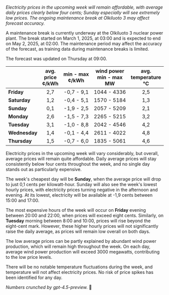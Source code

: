 *Electricity prices in the upcoming week will remain affordable, with average daily prices clearly below four cents; Sunday especially will see extremely low prices. The ongoing maintenance break at Olkiluoto 3 may affect forecast accuracy.*

A maintenance break is currently underway at the Olkiluoto 3 nuclear power plant. The break started on March 1, 2025, at 03:00 and is expected to end on May 2, 2025, at 02:00. The maintenance period may affect the accuracy of the forecast, as training data during maintenance breaks is limited.

The forecast was updated on Thursday at 09:00.

|              | avg.<br>price<br>¢/kWh | min - max<br>¢/kWh | wind power<br>min - max<br>MW | avg.<br>temperature<br>°C |
|:-------------|:----------------:|:----------------:|:-------------:|:-------------:|
| **Friday**   | 2,7              | -0,7 - 9,1      | 1044 - 4336   | 2,5            |
| **Saturday** | 1,2              | -0,4 - 5,1      | 1570 - 5184   | 1,3            |
| **Sunday**   | 0,1              | -1,9 - 2,5      | 2057 - 5209   | 2,1            |
| **Monday**   | 2,6              | -1,5 - 7,3      | 2265 - 5215   | 3,2            |
| **Tuesday**  | 3,1              | -1,0 - 8,8      | 2042 - 4546   | 4,2            |
| **Wednesday**| 1,4              | -0,1 - 4,4      | 2611 - 4022   | 4,8            |
| **Thursday** | 1,5              | -0,7 - 6,0      | 1835 - 5061   | 4,6            |

Electricity prices in the upcoming week will vary considerably, but overall, average prices will remain quite affordable. Daily average prices will stay consistently below four cents throughout the week, and no single day stands out as particularly expensive.

The week's cheapest day will be **Sunday**, when the average price will drop to just 0,1 cents per kilowatt-hour. Sunday will also see the week's lowest hourly prices, with electricity prices turning negative in the afternoon and evening. At its lowest, electricity will be available at -1,9 cents between 15:00 and 17:00.

The most expensive hours of the week will occur on **Friday** evening between 20:00 and 22:00, when prices will exceed eight cents. Similarly, on **Tuesday** morning between 8:00 and 10:00, prices will rise beyond the eight-cent mark. However, these higher hourly prices will not significantly raise the daily average, as prices will remain low overall on both days.

The low average prices can be partly explained by abundant wind power production, which will remain high throughout the week. On each day, average wind power production will exceed 3000 megawatts, contributing to the low price levels.

There will be no notable temperature fluctuations during the week, and temperature will not affect electricity prices. No risk of price spikes has been identified for any day.

*Numbers crunched by gpt-4.5-preview.* 🍃

